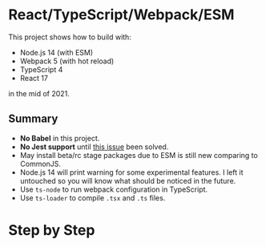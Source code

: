 # React/TypeScript/Webpack/ESM

This project shows how to build with:

* Node.js 14 (with ESM)
* Webpack 5 (with hot reload)
* TypeScript 4
* React 17

in the mid of 2021.

## Summary

* **No Babel** in this project.
* **No Jest support** until [this issue](https://github.com/facebook/jest/issues/11453) been solved.
* May install beta/rc stage packages due to ESM is still new comparing to CommonJS.
* Node.js 14 will print warning for some experimental features. I left it untouched so you will know what should be noticed in the future.
* Use `ts-node` to run webpack configuration in TypeScript.
* Use `ts-loader` to compile `.tsx` and `.ts` files.

# Step by Step
